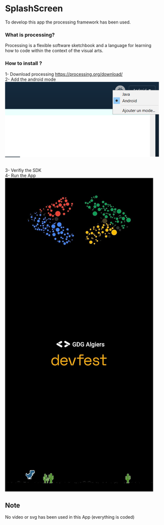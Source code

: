 # SplashScreen
To develop this app the processing framework has been used.
### What is processing?
Processing is a flexible software sketchbook and a language for learning how to code within the context of the visual arts.
### How to install ?
1- Download processing https://processing.org/download/
<br/>
2- Add the android mode
![alt text](https://github.com/takatin31/SplashScreen/blob/main/images/mode.png?raw=true)
<br/>
<br/>

3- Verifiy the SDK
<br/>
4- Run the App
<br />
![alt text](https://github.com/takatin31/SplashScreen/blob/main/images/final.jpg?raw=true)
<br />
## Note
No video or svg has been used in this App (everything is coded)
